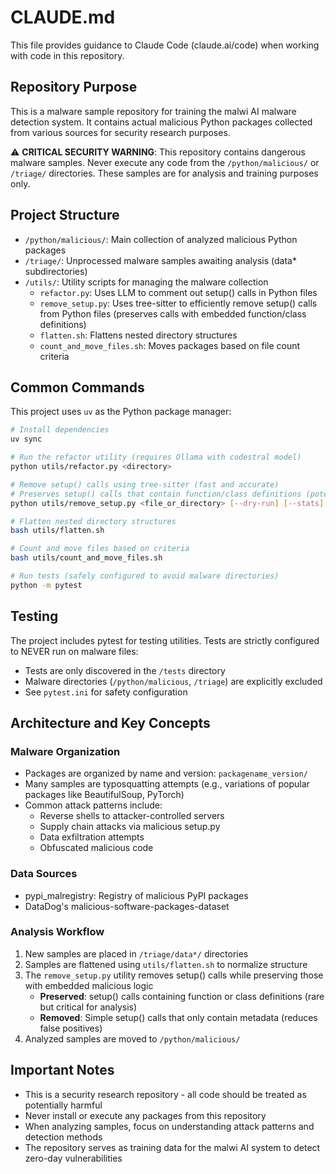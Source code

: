 # CLAUDE.md

This file provides guidance to Claude Code (claude.ai/code) when working with code in this repository.

## Repository Purpose

This is a malware sample repository for training the malwi AI malware detection system. It contains actual malicious Python packages collected from various sources for security research purposes.

⚠️ **CRITICAL SECURITY WARNING**: This repository contains dangerous malware samples. Never execute any code from the `/python/malicious/` or `/triage/` directories. These samples are for analysis and training purposes only.

## Project Structure

- `/python/malicious/`: Main collection of analyzed malicious Python packages
- `/triage/`: Unprocessed malware samples awaiting analysis (data* subdirectories)
- `/utils/`: Utility scripts for managing the malware collection
  - `refactor.py`: Uses LLM to comment out setup() calls in Python files
  - `remove_setup.py`: Uses tree-sitter to efficiently remove setup() calls from Python files (preserves calls with embedded function/class definitions)
  - `flatten.sh`: Flattens nested directory structures
  - `count_and_move_files.sh`: Moves packages based on file count criteria

## Common Commands

This project uses `uv` as the Python package manager:

```bash
# Install dependencies
uv sync

# Run the refactor utility (requires Ollama with codestral model)
python utils/refactor.py <directory>

# Remove setup() calls using tree-sitter (fast and accurate)
# Preserves setup() calls that contain function/class definitions (potential malicious logic)
python utils/remove_setup.py <file_or_directory> [--dry-run] [--stats] [--verbose]

# Flatten nested directory structures
bash utils/flatten.sh

# Count and move files based on criteria
bash utils/count_and_move_files.sh

# Run tests (safely configured to avoid malware directories)
python -m pytest
```

## Testing

The project includes pytest for testing utilities. Tests are strictly configured to NEVER run on malware files:
- Tests are only discovered in the `/tests` directory
- Malware directories (`/python/malicious`, `/triage`) are explicitly excluded
- See `pytest.ini` for safety configuration

## Architecture and Key Concepts

### Malware Organization
- Packages are organized by name and version: `packagename_version/`
- Many samples are typosquatting attempts (e.g., variations of popular packages like BeautifulSoup, PyTorch)
- Common attack patterns include:
  - Reverse shells to attacker-controlled servers
  - Supply chain attacks via malicious setup.py
  - Data exfiltration attempts
  - Obfuscated malicious code

### Data Sources
- pypi_malregistry: Registry of malicious PyPI packages
- DataDog's malicious-software-packages-dataset

### Analysis Workflow
1. New samples are placed in `/triage/data*/` directories
2. Samples are flattened using `utils/flatten.sh` to normalize structure
3. The `remove_setup.py` utility removes setup() calls while preserving those with embedded malicious logic
   - **Preserved**: setup() calls containing function or class definitions (rare but critical for analysis)
   - **Removed**: Simple setup() calls that only contain metadata (reduces false positives)
4. Analyzed samples are moved to `/python/malicious/`

## Important Notes

- This is a security research repository - all code should be treated as potentially harmful
- Never install or execute any packages from this repository
- When analyzing samples, focus on understanding attack patterns and detection methods
- The repository serves as training data for the malwi AI system to detect zero-day vulnerabilities